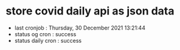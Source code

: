 # store covid daily api as json data

- last cronjob : Thursday, 30 December 2021 13:21:44
- status og cron : success
- status daily cron : success
      
      